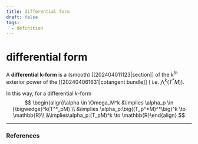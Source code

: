 ```yaml
---
title: differential form
draft: false
tags:
  - definition
---
```

# differential form
A **differential k-form** is a (smooth) [[202404011123|section]] of the $k^{th}$ exterior power of the [[202404061631|cotangent bundle]] ( i.e. ${\bigwedge}^k(T^*M)$).

In this way, for a differential $k$-form 
$$
\begin{align}\alpha \in \Omega_M^k &\implies \alpha_p \in {\bigwedge}^k(T^*_pM) \\
&\implies \alpha_p:\big((T_p^*M)^*\big)^k \to \mathbb{R}\\
&\implies\alpha_p:(T_pM)^k \to \mathbb{R}\end{align}
$$

---
### References

